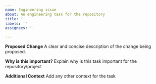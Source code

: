 ```yaml
---
name: Engineering issue
about: An engineering task for the repository
title: ''
labels: ''
assignees: ''

---
```


**Proposed Change**
A clear and concise description of the change being proposed. 

**Why is this important?**
Explain why is this task important for the repository/project

**Additional Context**
Add any other context for the task
